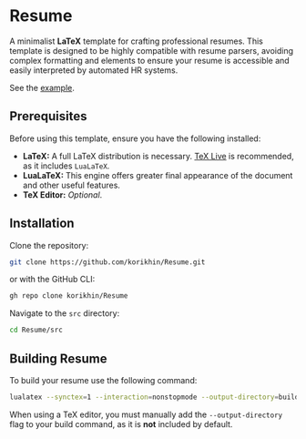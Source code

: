 # Resume

A minimalist **LaTeX** template for crafting professional resumes. This template is designed to be highly compatible with resume parsers, avoiding complex formatting and elements to ensure your resume is accessible and easily interpreted by automated HR systems.

See the [example](examples/example.pdf "Example").

## Prerequisites

Before using this template, ensure you have the following installed:

- **LaTeX:** A full LaTeX distribution is necessary. [TeX Live](https://tug.org/texlive/) is recommended, as it includes `LuaLaTeX`.
- **LuaLaTeX:** This engine offers greater final appearance of the document and other useful features.
- **TeX Editor:** _Optional_.

## Installation

Clone the repository:

```sh
git clone https://github.com/korikhin/Resume.git
```

or with the GitHub CLI:

```sh
gh repo clone korikhin/Resume
```

Navigate to the `src` directory:

```sh
cd Resume/src
```

## Building Resume

To build your resume use the following command:

```sh
lualatex --synctex=1 --interaction=nonstopmode --output-directory=build main.tex
```

When using a TeX editor, you must manually add the `--output-directory` flag to your build command, as it is **not** included by default.
